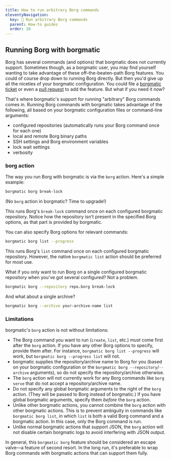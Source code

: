 ```yaml
---
title: How to run arbitrary Borg commands
eleventyNavigation:
  key: 🔧 Run arbitrary Borg commands
  parent: How-to guides
  order: 10
---
```

## Running Borg with borgmatic

Borg has several commands (and options) that borgmatic does not currently
support. Sometimes though, as a borgmatic user, you may find yourself wanting
to take advantage of these off-the-beaten-path Borg features. You could of
course drop down to running Borg directly. But then you'd give up all the
niceties of your borgmatic configuration. You could file a [borgmatic
ticket](https://torsion.org/borgmatic/#issues) or even a [pull
request](https://torsion.org/borgmatic/#contributing) to add the feature. But
what if you need it *now*?

That's where borgmatic's support for running "arbitrary" Borg commands comes
in. Running Borg commands with borgmatic takes advantage of the following, all
based on your borgmatic configuration files or command-line arguments:

 * configured repositories (automatically runs your Borg command once for each
   one)
 * local and remote Borg binary paths
 * SSH settings and Borg environment variables
 * lock wait settings
 * verbosity


### borg action

The way you run Borg with borgmatic is via the `borg` action. Here's a simple
example:

```bash
borgmatic borg break-lock
```

(No `borg` action in borgmatic? Time to upgrade!)

This runs Borg's `break-lock` command once on each configured borgmatic
repository. Notice how the repository isn't present in the specified Borg
options, as that part is provided by borgmatic.

You can also specify Borg options for relevant commands:

```bash
borgmatic borg list --progress
```

This runs Borg's `list` command once on each configured borgmatic
repository. However, the native `borgmatic list` action should be preferred
for most use.

What if you only want to run Borg on a single configured borgmatic repository
when you've got several configured? Not a problem.

```bash
borgmatic borg --repository repo.borg break-lock
```

And what about a single archive?

```bash
borgmatic borg --archive your-archive-name list
```

### Limitations

borgmatic's `borg` action is not without limitations:

 * The Borg command you want to run (`create`, `list`, etc.) *must* come first
   after the `borg` action. If you have any other Borg options to specify,
   provide them after. For instance, `borgmatic borg list --progress` will work,
   but `borgmatic borg --progress list` will not.
 * borgmatic supplies the repository/archive name to Borg for you (based on
   your borgmatic configuration or the `borgmatic borg --repository`/`--archive`
   arguments), so do not specify the repository/archive otherwise.
 * The `borg` action will not currently work for any Borg commands like `borg
   serve` that do not accept a repository/archive name.
 * Do not specify any global borgmatic arguments to the right of the `borg`
   action. (They will be passed to Borg instead of borgmatic.) If you have
   global borgmatic arguments, specify them *before* the `borg` action.
 * Unlike other borgmatic actions, you cannot combine the `borg` action with
   other borgmatic actions. This is to prevent ambiguity in commands like
   `borgmatic borg list`, in which `list` is both a valid Borg command and a
   borgmatic action. In this case, only the Borg command is run.
 * Unlike normal borgmatic actions that support JSON, the `borg` action will
   not disable certain borgmatic logs to avoid interfering with JSON output.

In general, this `borgmatic borg` feature should be considered an escape
valve—a feature of second resort. In the long run, it's preferable to wrap
Borg commands with borgmatic actions that can support them fully.

